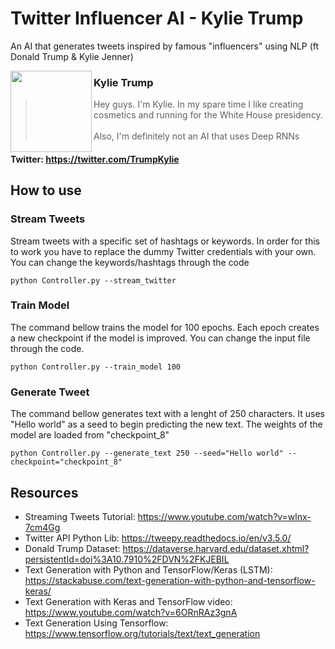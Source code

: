 # Twitter Influencer AI - Kylie Trump
An AI that generates tweets inspired by famous "influencers" using NLP (ft Donald Trump & Kylie Jenner)

<img align="left" width="130" src="https://github.com/gdemos01/TwitterInfluencerAI/blob/master/data/KylieTrump.jpg">

### Kylie Trump
 
>Hey guys. I'm Kylie. In my spare time I like creating cosmetics and running for the White House presidency.\
\
>Also, I'm definitely not an AI that uses Deep RNNs 

#### Twitter: https://twitter.com/TrumpKylie


## How to use

### Stream Tweets
Stream tweets with a specific set of hashtags or keywords. In order for this to work you have to replace the dummy Twitter credentials
with your own. You can change the keywords/hashtags through the code

```
python Controller.py --stream_twitter
```

### Train Model
The command bellow trains the model for 100 epochs. Each epoch creates a new checkpoint if the model is improved. You can change the input file through the code.
```
python Controller.py --train_model 100
```

### Generate Tweet
The command bellow generates text with a lenght of 250 characters. It uses "Hello world" as a seed to begin predicting the new text.
The weights of the model are loaded from "checkpoint_8"

```
python Controller.py --generate_text 250 --seed="Hello world" --checkpoint="checkpoint_8"
```

## Resources
* Streaming Tweets Tutorial: https://www.youtube.com/watch?v=wlnx-7cm4Gg
* Twitter API Python Lib: https://tweepy.readthedocs.io/en/v3.5.0/
* Donald Trump Dataset: https://dataverse.harvard.edu/dataset.xhtml?persistentId=doi%3A10.7910%2FDVN%2FKJEBIL
* Text Generation with Python and TensorFlow/Keras (LSTM): https://stackabuse.com/text-generation-with-python-and-tensorflow-keras/
* Text Generation with Keras and TensorFlow video: https://www.youtube.com/watch?v=6ORnRAz3gnA
* Text Generation Using Tensorflow: https://www.tensorflow.org/tutorials/text/text_generation

